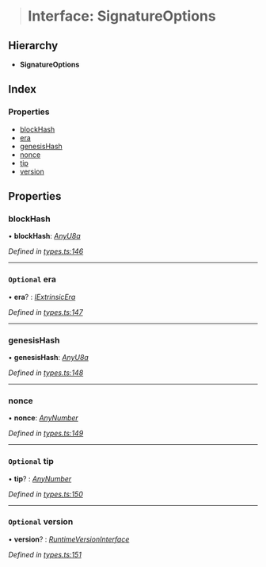 > # Interface: SignatureOptions

## Hierarchy

* **SignatureOptions**

## Index

### Properties

* [blockHash](_types_.signatureoptions.md#blockhash)
* [era](_types_.signatureoptions.md#optional-era)
* [genesisHash](_types_.signatureoptions.md#genesishash)
* [nonce](_types_.signatureoptions.md#nonce)
* [tip](_types_.signatureoptions.md#optional-tip)
* [version](_types_.signatureoptions.md#optional-version)

## Properties

###  blockHash

• **blockHash**: *[AnyU8a](../modules/_types_.md#anyu8a)*

*Defined in [types.ts:146](https://github.com/polkadot-js/api/blob/b2102d9/packages/types/src/types.ts#L146)*

___

### `Optional` era

• **era**? : *[IExtrinsicEra](_types_.iextrinsicera.md)*

*Defined in [types.ts:147](https://github.com/polkadot-js/api/blob/b2102d9/packages/types/src/types.ts#L147)*

___

###  genesisHash

• **genesisHash**: *[AnyU8a](../modules/_types_.md#anyu8a)*

*Defined in [types.ts:148](https://github.com/polkadot-js/api/blob/b2102d9/packages/types/src/types.ts#L148)*

___

###  nonce

• **nonce**: *[AnyNumber](../modules/_types_.md#anynumber)*

*Defined in [types.ts:149](https://github.com/polkadot-js/api/blob/b2102d9/packages/types/src/types.ts#L149)*

___

### `Optional` tip

• **tip**? : *[AnyNumber](../modules/_types_.md#anynumber)*

*Defined in [types.ts:150](https://github.com/polkadot-js/api/blob/b2102d9/packages/types/src/types.ts#L150)*

___

### `Optional` version

• **version**? : *[RuntimeVersionInterface](_types_.runtimeversioninterface.md)*

*Defined in [types.ts:151](https://github.com/polkadot-js/api/blob/b2102d9/packages/types/src/types.ts#L151)*